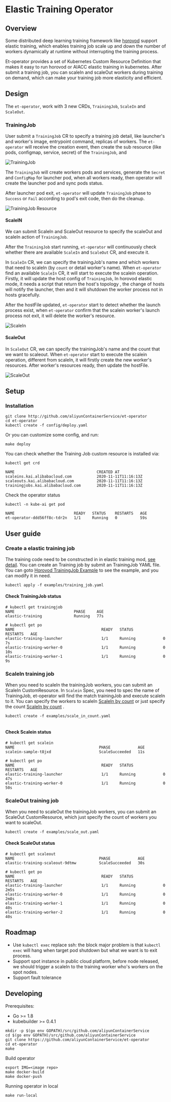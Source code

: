# Elastic Training Operator

## Overview

Some distributed deep learning training framework like [horovod](https://github.com/horovod/horovod)  support elastic training, which enables training job scale up and down the number of workers dynamically at runtime without interrupting the training process.

Et-operator provides a set of Kubernetes Custom Resource Definition that makes it easy to run horovod or AIACC elastic training in kubernetes. After submit a training job, you can scaleIn and scaleOut workers during training on demand, which can make your training job more elasticity and efficient.


## Design
The `et-operator`, work with 3 new CRDs, `TrainingJob`, `ScaleIn` and `ScaleOut`.

### TrainingJob 
User submit a `TrainingJob` CR to specify a training job detail, like launcher's and worker's image, entrypoint command, replicas of workers.
The `et-operator` will receive the creation event, then create the sub resource (like pods, configmap, service, secret) of the `TrainingJob`, and 


![TrainingJob](./docs/images/trainingjob.png)

The `TrainingJob` will create workers pods and services, generate the `Secret` and `ConfigMap` for launcher pod,
when all workers ready, then operator will create the launcher pod and sync pods status. 

After launcher pod exit, `et-operator` will update `TrainingJob` phase to `Success` or `Fail` according to pod's exit code,
then do the cleanup.

![TrainingJob Resource](./docs/images/trainingjob-resource.png)

#### ScaleIN
We can submit ScaleIn and ScaleOut resource to specify the scaleOut and scaleIn action of `TrainingJob`.

After the `TrainingJob` start running, `et-operator` will continuously check whether there are available `ScaleIn` and `ScaleOut` CR, and execute it.  

In `ScaleIn` CR, we can specify the trainingJob's name and which workers that need to scaleIn (by `count` or detail worker's name). 
When `et-operator` find an available `ScaleIn` CR, it will start to execute the scalein operation.
Firstly, it will update the host config of `TrainingJob`, 
In horovod elastic mode, it needs a script that return the host's topology , the change of hosts will notify the launcher, then and it will shutdown the worker process not in hosts gracefully.  
  
After the hostFile updated, `et-operator` start to detect whether the launch process exist, 
when `et-operator` confirm that the scalein worker's launch process not exit, it will delete the worker's resource.  

![ScaleIn](./docs/images/scalein.png)


#### ScaleOut
In `ScaleOut` CR, we can specify the trainingJob's name and the count that we want to scaleout. 
When `et-operator` start to execute the scalein operation,
different from scaleIn, it will firstly create the new worker's resources.
After worker's resources ready, then update the hostFile. 
  

![ScaleOut](./docs/images/scaleout.png)


## Setup
### Installation

```
git clone http://github.com/aliyunContainerService/et-operator
cd et-operator
kubectl create -f config/deploy.yaml
```

Or you can customize some config, and run:

```
make deploy
```

You can check whether the Training Job custom resource is installed via:

```
kubectl get crd

```

```
NAME                                    CREATED AT
scaleins.kai.alibabacloud.com           2020-11-11T11:16:13Z
scaleouts.kai.alibabacloud.com          2020-11-11T11:16:13Z
trainingjobs.kai.alibabacloud.com       2020-11-11T11:16:13Z
```

Check the operator status

```
kubectl -n kube-ai get pod
```

```
NAME                          READY   STATUS    RESTARTS   AGE
et-operator-ddd56ff8c-tdr2n   1/1     Running   0          59s

```


## User guide

### Create a elastic training job
The training code need to be constructed in in elastic training mod,  [see detail](https://horovod.readthedocs.io/en/stable/elastic_include.html).
You can create an Training job by submit an TrainingJob YAML file. You can goto [Horovod TrainingJob Example](./example/training_job.yaml) to see the example, and you can modify it in need.


```
kubectl apply -f examples/training_job.yaml

```

#### Check TrainingJob status

```
# kubectl get trainingjob
NAME                          PHASE     AGE
elastic-training              Running   77s
```

```
# kubectl get po
NAME                                      READY   STATUS             RESTARTS   AGE
elastic-training-launcher                 1/1     Running            0          7s
elastic-training-worker-0                 1/1     Running            0          10s
elastic-training-worker-1                 1/1     Running            0          9s
```


### ScaleIn training job
When you need to scaleIn the trainingJob workers, you can submit an ScaleIn CustomResource.
In `Scalein` Spec, you need to spec the name of TrainingJob, et-operator will find the match trainingJob and execute scaleIn to it. You can specify the workers to scaleIn [ScaleIn by count](./example/scale_in_pod.yaml) or just specify the count [ScaleIn by count](./example/scale_in_count.yaml) .

```
kubectl create -f examples/scale_in_count.yaml


```
#### Check Scalein status

```
# kubectl get scalein
NAME                                     PHASE            AGE
scalein-sample-t8jxd                     ScaleSucceeded   11s
```


```
# kubectl get po
NAME                                      READY   STATUS             RESTARTS   AGE
elastic-training-launcher                 1/1     Running            0          47s
elastic-training-worker-0                 1/1     Running            0          50s
```

### ScaleOut training job
When you need to scaleOut the trainingJob workers, you can submit an ScaleOut CustomResource, which just specify the count of workers you want to scaleOut.

```
kubectl create -f examples/scale_out.yaml

```
#### Check ScaleOut status

```
# kubectl get scaleout
NAME                                     PHASE            AGE
elastic-training-scaleout-9dtmw          ScaleSucceeded   30s

```

```
# kubectl get po
NAME                                      READY   STATUS             RESTARTS   AGE
elastic-training-launcher                 1/1     Running            0          2m5s
elastic-training-worker-0                 1/1     Running            0          2m8s
elastic-training-worker-1                 1/1     Running            0          40s
elastic-training-worker-2                 1/1     Running            0          40s
```


## Roadmap

* Use `kubectl exec` replace ssh: the block major problem is that `kubectl exec` will hang when target pod shutdown but what we want is to exit process. 
* Support spot instance in public cloud platform, before node released, we should trigger a scaleIn to the training worker who's workers on the spot nodes.
* Support fault tolerance

## Developing
Prerequisites:

* Go >= 1.8
* kubebuilder >= 0.4.1

```
mkdir -p $(go env GOPATH)/src/github.com/aliyunContainerService
cd $(go env GOPATH)/src/github.com/aliyunContainerService
git clone https://github.com/aliyunContainerService/et-operator
cd et-operator
make
```

Build operator

```
export IMG=<image repo>
make docker-build
make docker-push

```


Running operator in local

```
make run-local
```

